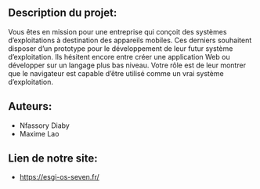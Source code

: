 ## Description du projet:

Vous êtes en mission pour une entreprise qui conçoit des systèmes d’exploitations à destination des appareils mobiles.
Ces derniers souhaitent disposer d’un prototype pour le développement de leur futur système d’exploitation. Ils hésitent
encore entre créer une application Web ou développer sur un langage plus bas niveau. Votre rôle est de leur montrer que
le navigateur est capable d’être utilisé comme un vrai système d’exploitation.

## Auteurs:

- Nfassory Diaby
- Maxime Lao

## Lien de notre site:

- https://esgi-os-seven.fr/
